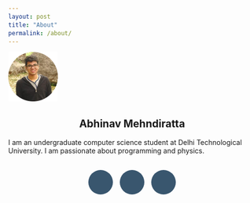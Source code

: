 ```yaml
---
layout: post
title: "About"
permalink: /about/
---
```


<img src="/assets/photo.png" height="20%" width="20%">

<center><h2>Abhinav Mehndiratta</h2></center>

I am an undergraduate computer science student at Delhi Technological University.
I am passionate about programming and physics.
<br/>
<br/>

<link rel="stylesheet" href="https://maxcdn.bootstrapcdn.com/font-awesome/4.5.0/css/font-awesome.min.css">

<style>
ul.social-network {
	list-style: none;
	display: inline;
	margin-left:0 !important;
	padding: 0;
}
ul.social-network li {
	display: inline;
	margin: 0 5px;
}

.social-circle li a {
	display:inline-block;
	position:relative;
	margin:0 auto 0 auto;
	-moz-border-radius:50%;
	-webkit-border-radius:50%;
	border-radius:50%;
	text-align:center;
	width: 50px;
	height: 50px;
	font-size:20px;
	background-color: rgb(57, 86, 110);
}
.social-circle li i {
	margin:0;
	line-height:50px;
	text-align: center;
}

.social-circle i {
	color: #fff;
	-webkit-transition: all 0.8s;
	-moz-transition: all 0.8s;
	-o-transition: all 0.8s;
	-ms-transition: all 0.8s;
	transition: all 0.8s;
}
</style>

<center>
<div class="container">
    <div class="row">
      <div>
        <ul class="social-network social-circle">
          <li><a href="#" class="icoGithub" title="Github"><i class="fa fa-github"></i></a></li>
          <li><a href="#" class="icoEnvelope" title="Email"><i class="fa fa-envelope"></i></a></li>
          <li><a href="#" class="icoFacebook" title="Facebook"><i class="fa fa-facebook"></i></a></li>
        </ul>
      </div>
    </div>
  </div>
</center>